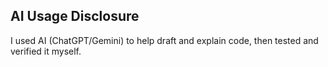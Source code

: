 ## AI Usage Disclosure
I used AI (ChatGPT/Gemini) to help draft and explain code, then tested and verified it myself.
